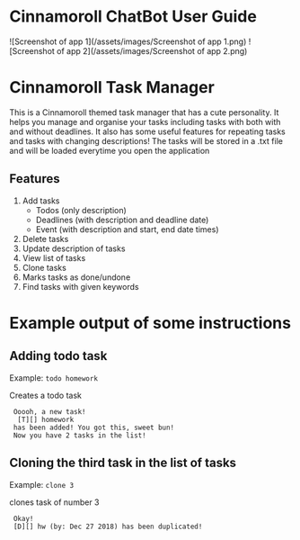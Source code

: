 # Cinnamoroll ChatBot User Guide



![Screenshot of app 1](/assets/images/Screenshot of app 1.png)
![Screenshot of app 2](/assets/images/Screenshot of app 2.png)

# Cinnamoroll Task Manager
This is a Cinnamoroll themed task manager that has a cute personality.
It helps you manage and organise your tasks including tasks with both with and without deadlines.
It also has some useful features for repeating tasks and tasks with changing descriptions!
The tasks will be stored in a .txt file and will be loaded everytime you open the application

## Features
1. Add tasks
    * Todos (only description)
    * Deadlines (with description and deadline date)
    * Event (with description and start, end date times)
2. Delete tasks
3. Update description of tasks
4. View list of tasks
5. Clone tasks
6. Marks tasks as done/undone
7. Find tasks with given keywords

# Example output of some instructions

## Adding todo task

Example: `todo homework`

Creates a todo task

```
 Ooooh, a new task!
  [T][] homework
 has been added! You got this, sweet bun!
 Now you have 2 tasks in the list!
```

## Cloning the third task in the list of tasks

Example: `clone 3`

clones task of number 3

```
 Okay!
 [D][] hw (by: Dec 27 2018) has been duplicated!
```
